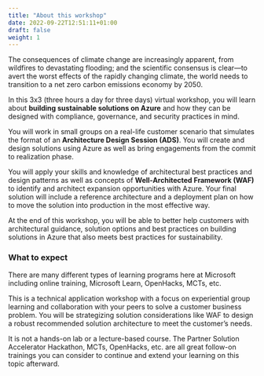 ```yaml
---
title: "About this workshop"
date: 2022-09-22T12:51:11+01:00
draft: false
weight: 1
---
```


The consequences of climate change are increasingly apparent, from wildfires to devastating flooding; and the scientific consensus is clear—to avert the worst effects of the rapidly changing climate, the world needs to transition to a net zero carbon emissions economy by 2050.

In this 3x3 (three hours a day for three days) virtual workshop, you will learn about **building sustainable solutions on Azure** and how they can be designed with compliance, governance, and security practices in mind.

You will work in small groups on a real-life customer scenario that simulates the format of an **Architecture Design Session (ADS)**. You will create and design solutions using Azure as well as bring engagements from the commit to realization phase.

You will apply your skills and knowledge of architectural best practices and design patterns as well as concepts of **Well-Architected Framework (WAF)** to identify and architect expansion opportunities with Azure. Your final solution will include a reference architecture and a deployment plan on how to move the solution into production in the most effective way. 

At the end of this workshop, you will be able to better help customers with architectural guidance, solution options and best practices on building solutions in Azure that also meets best practices for sustainability.

### What to expect
There are many different types of learning programs here at Microsoft including online training, Microsoft Learn, OpenHacks, MCTs, etc.

This is a technical application workshop with a focus on experiential group learning and collaboration with your peers to solve a customer business problem.  You will be strategizing solution considerations like WAF to design a robust recommended solution architecture to meet the customer’s needs.

It is not a hands-on lab or a lecture-based course. The Partner Solution Accelerator Hackathon, MCTs, OpenHacks, etc. are all great follow-on trainings you can consider to continue and extend your learning on this topic afterward.